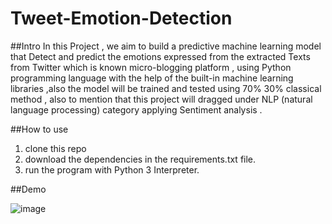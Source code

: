 # Tweet-Emotion-Detection

##Intro
In this Project , we aim to build a predictive machine learning model that Detect and
predict the emotions expressed from the extracted Texts from Twitter which is known
micro-blogging platform , using Python programming language with the help of the
built-in machine learning libraries ,also the model will be trained and tested using 70%
30% classical method , also to mention that this project will dragged under NLP
(natural language processing) category applying Sentiment analysis .

##How to use

1. clone this repo 
2. download the dependencies in the requirements.txt file. 
3. run the program with Python 3 Interpreter.

##Demo

![image](https://user-images.githubusercontent.com/61794720/219867392-b368e877-dc77-4685-b693-09c1ce43b5a0.png)

